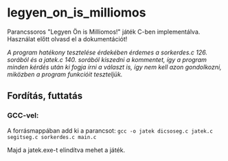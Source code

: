 # legyen_on_is_milliomos
Parancssoros "Legyen Ön is Milliomos!" játék C-ben implementálva.
Használat előtt olvasd el a dokumentációt!

*A program hatékony tesztelése érdekében érdemes a sorkerdes.c 126. sorából és a jatek.c 140. sorából kiszedni a kommentet, így a program minden kérdés után ki fogja írni a választ is, így nem kell azon gondolkozni, miközben a program funkcióit teszteljük.*

## Fordítás, futtatás
### GCC-vel:
A forrásmappában add ki a parancsot:
`gcc -o jatek dicsoseg.c jatek.c segitseg.c sorkerdes.c main.c`

Majd a jatek.exe-t elindítva mehet a játék.
